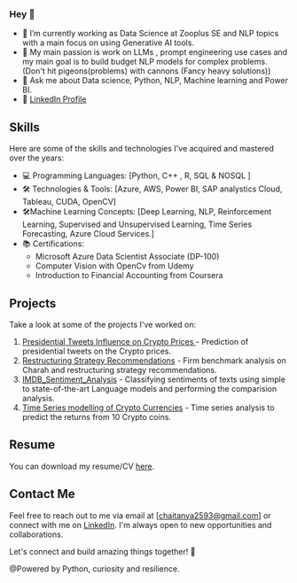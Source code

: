 ### Hey 👋


- 🔭 I’m currently working as Data Science at Zooplus SE and NLP topics with a main focus on using Generative AI tools.
- 🌱 My main passion is work on LLMs , prompt engineering use cases and my main goal is to build budget NLP models for complex problems. (Don't hit pigeons(problems) with cannons (Fancy heavy solutions))
- 💬 Ask me about Data science, Python, NLP, Machine learning and Power BI.
- 📝 [LinkedIn Profile](https://www.linkedin.com/in/v-s-chaitanya-madduri-2886447a)

## Skills

Here are some of the skills and technologies I've acquired and mastered over the years:

- 💻 Programming Languages: [Python, C++ , R, SQL & NOSQL ]
- 🛠️ Technologies & Tools: [Azure, AWS, Power BI, SAP analystics Cloud, Tableau, CUDA, OpenCV]
- 🛠️Machine Learning Concepts: [Deep Learning, NLP, Reinforcement Learning, Supervised and Unsupervised Learning, Time Series Forecasting, Azure Cloud Services.]
- 📚 Certifications:
    -   Microsoft Azure Data Scientist Associate (DP-100)
    -   Computer Vision with OpenCv from Udemy
    -   Introduction to Financial Accounting from Coursera

## Projects

Take a look at some of the projects I've worked on:

1. [Presidential Tweets Influence on Crypto Prices	](https://github.com/chaitanya2593/GSFM_t9_Presidential_Tweets) - Prediction of presidential tweets on the Crypto prices.
2. [Restructuring Strategy Recommendations](https://github.com/chaitanya2593/SPM_G3) -  Firm benchmark analysis on Charah and restructuring strategy recommendations.
3. [IMDB_Sentiment_Analysis](https://github.com/chaitanya2593/IMDB_Sentiment_Analysis) - Classifying sentiments of texts using simple to state-of-the-art Language models and performing the comparision analysis.
4. [Time Series modelling of Crypto Currencies](https://github.com/chaitanya2593/Crypto_Timeseries_Analysis) - Time series analysis to predict the returns from 10 Crypto coins.



## Resume

You can download my resume/CV [here](https://github.com/chaitanya2593/chaitanya2593/blob/main/chaitanya_madduri_cv.pdf).

## Contact Me

Feel free to reach out to me via email at [chaitanya2593@gmail.com] or connect with me on [LinkedIn](https://www.linkedin.com/in/v-s-chaitanya-madduri-2886447a). I'm always open to new opportunities and collaborations.

Let's connect and build amazing things together! 🚀

@Powered by Python, curiosity and resilience. 
